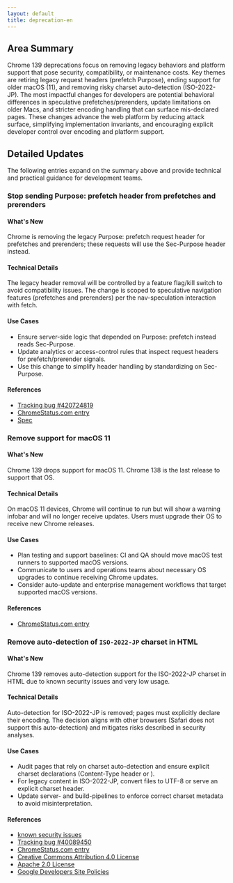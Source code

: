 ```yaml
---
layout: default
title: deprecation-en
---
```


## Area Summary

Chrome 139 deprecations focus on removing legacy behaviors and platform support that pose security, compatibility, or maintenance costs. Key themes are retiring legacy request headers (prefetch Purpose), ending support for older macOS (11), and removing risky charset auto-detection (ISO-2022-JP). The most impactful changes for developers are potential behavioral differences in speculative prefetches/prerenders, update limitations on older Macs, and stricter encoding handling that can surface mis-declared pages. These changes advance the web platform by reducing attack surface, simplifying implementation invariants, and encouraging explicit developer control over encoding and platform support.

## Detailed Updates

The following entries expand on the summary above and provide technical and practical guidance for development teams.

### Stop sending Purpose: prefetch header from prefetches and prerenders

#### What's New
Chrome is removing the legacy Purpose: prefetch request header for prefetches and prerenders; these requests will use the Sec-Purpose header instead.

#### Technical Details
The legacy header removal will be controlled by a feature flag/kill switch to avoid compatibility issues. The change is scoped to speculative navigation features (prefetches and prerenders) per the nav-speculation interaction with fetch.

#### Use Cases
- Ensure server-side logic that depended on Purpose: prefetch instead reads Sec-Purpose.
- Update analytics or access-control rules that inspect request headers for prefetch/prerender signals.
- Use this change to simplify header handling by standardizing on Sec-Purpose.

#### References
- [Tracking bug #420724819](https://issues.chromium.org/issues/420724819)
- [ChromeStatus.com entry](https://chromestatus.com/feature/5088012836536320)
- [Spec](https://wicg.github.io/nav-speculation/prerendering.html#interaction-with-fetch)

### Remove support for macOS 11

#### What's New
Chrome 139 drops support for macOS 11. Chrome 138 is the last release to support that OS.

#### Technical Details
On macOS 11 devices, Chrome will continue to run but will show a warning infobar and will no longer receive updates. Users must upgrade their OS to receive new Chrome releases.

#### Use Cases
- Plan testing and support baselines: CI and QA should move macOS test runners to supported macOS versions.
- Communicate to users and operations teams about necessary OS upgrades to continue receiving Chrome updates.
- Consider auto-update and enterprise management workflows that target supported macOS versions.

#### References
- [ChromeStatus.com entry](https://chromestatus.com/feature/4504090090143744)

### Remove auto-detection of `ISO-2022-JP` charset in HTML

#### What's New
Chrome 139 removes auto-detection support for the ISO-2022-JP charset in HTML due to known security issues and very low usage.

#### Technical Details
Auto-detection for ISO-2022-JP is removed; pages must explicitly declare their encoding. The decision aligns with other browsers (Safari does not support this auto-detection) and mitigates risks described in security analyses.

#### Use Cases
- Audit pages that rely on charset auto-detection and ensure explicit charset declarations (Content-Type header or <meta charset>).
- For legacy content in ISO-2022-JP, convert files to UTF-8 or serve an explicit charset header.
- Update server- and build-pipelines to enforce correct charset metadata to avoid misinterpretation.

#### References
- [known security issues](https://www.sonarsource.com/blog/encoding-differentials-why-charset-matters/)
- [Tracking bug #40089450](https://issues.chromium.org/issues/40089450)
- [ChromeStatus.com entry](https://chromestatus.com/feature/6576566521561088)
- [Creative Commons Attribution 4.0 License](https://creativecommons.org/licenses/by/4.0/)
- [Apache 2.0 License](https://www.apache.org/licenses/LICENSE-2.0)
- [Google Developers Site Policies](https://developers.google.com/site-policies)
